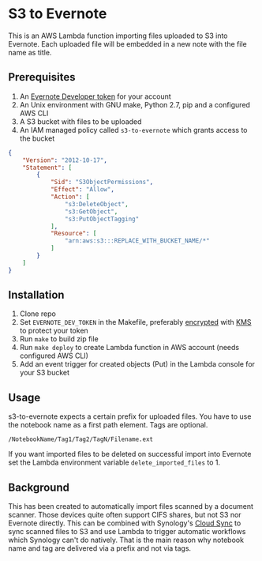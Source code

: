 # S3 to Evernote

This is an AWS Lambda function importing files uploaded to S3 into Evernote. Each uploaded file will be embedded in a new note with the file name as title.

## Prerequisites

1. An [Evernote Developer token](https://www.evernote.com/api/DeveloperToken.action) for your account
2. An Unix environment with GNU make, Python 2.7, pip and a configured AWS CLI
3. A S3 bucket with files to be uploaded
4. An IAM managed policy called `s3-to-evernote` which grants access to the bucket
  ```json
  {
      "Version": "2012-10-17",
      "Statement": [
          {
              "Sid": "S3ObjectPermissions",
              "Effect": "Allow",
              "Action": [
                  "s3:DeleteObject",
                  "s3:GetObject",
                  "s3:PutObjectTagging"
              ],
              "Resource": [
                  "arn:aws:s3:::REPLACE_WITH_BUCKET_NAME/*"
              ]
          }
      ]
  }
  ```

## Installation

1. Clone repo
2. Set `EVERNOTE_DEV_TOKEN` in the Makefile, preferably [encrypted](http://docs.aws.amazon.com/lambda/latest/dg/env_variables.html) with [KMS](https://aws.amazon.com/kms/) to protect your token
3. Run `make` to build zip file
4. Run `make deploy` to create Lambda function in AWS account (needs configured AWS CLI)
5. Add an event trigger for created objects (Put) in the Lambda console for your S3 bucket

## Usage

s3-to-evernote expects a certain prefix for uploaded files. You have to use the notebook name as a first path element. Tags are optional.

```
/NotebookName/Tag1/Tag2/TagN/Filename.ext
```

If you want imported files to be deleted on successful import into Evernote set the Lambda environment variable `delete_imported_files` to 1.

## Background

This has been created to automatically import files scanned by a document scanner. Those devices quite often support CIFS shares, but not S3 nor Evernote directly. This can be combined with Synology's [Cloud Sync](https://www.synology.com/en-global/knowledgebase/DSM/help/CloudSync/cloudsync) to sync scanned files to S3 and use Lambda to trigger automatic workflows which Synology can't do natively. That is the main reason why notebook name and tag are delivered via a prefix and not via tags.
